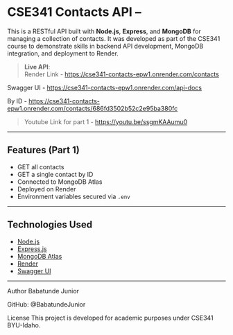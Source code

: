 #  CSE341 Contacts API – 

This is a RESTful API built with **Node.js**, **Express**, and **MongoDB** for managing a collection of contacts. It was developed as part of the CSE341 course to demonstrate skills in backend API development, MongoDB integration, and deployment to Render.

>  **Live API**:  
>Render Link - https://cse341-contacts-epw1.onrender.com/contacts  

Swagger UI - https://cse341-contacts-epw1.onrender.com/api-docs

>>> 

By ID - https://cse341-contacts-epw1.onrender.com/contacts/686fd3502b52c2e95ba380fc


> Youtube Link for part 1 - https://youtu.be/ssgmKAAumu0


---

##  Features (Part 1)

-  GET all contacts
-  GET a single contact by ID
-  Connected to MongoDB Atlas
-  Deployed on Render
-  Environment variables secured via `.env`

---

##  Technologies Used

- [Node.js](https://nodejs.org/)
- [Express.js](https://expressjs.com/)
- [MongoDB Atlas](https://www.mongodb.com/cloud/atlas)
- [Render](https://render.com/)
- [Swagger UI]()
---

 Author
Babatunde Junior

GitHub: @BabatundeJunior

License
This project is developed for academic purposes under CSE341 BYU-Idaho.



